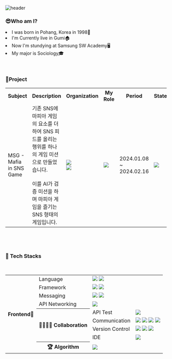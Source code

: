 ![header](https://capsule-render.vercel.app/api?type=venom&color=D658BF&height=200&section=header&text=I'm%20Suehwan%20Boo😊&fontSize=80&fontColor=d6ace6&animation=fadeIn)

<h3>😎Who am I?</h3>
<li>I was born in Pohang, Korea in 1998🐣</li>
<li>I'm Currently live in Gumi🏠</li>
<li>Now I'm stundying at Samsung SW Academy🖥</li>
<li>My major is Sociology🎓</li>
<br/>
<br/>
<h3>🎢Project</h3>
<table>
  <tr>
    <th>Subject</th>
    <th>Description</th>
    <th>Organization</th>
    <th>My Role</th>
    <th>Period</th>
    <th>State</th>
  </tr>
  <tr>
    <td><a link="https://github.com/d109-msg">MSG - Mafia in SNS Game</a></td>
    <td>기존 SNS에 마피아 게임의 요소를 더하여 SNS 피드를 올리는 행위를 하나의 게임 미션으로 만들었습니다. 
      <br/><br/>이를 AI가 검증 미션을 하며 마피아 게임을 즐기는 SNS 형태의 게임입니다.</td>
    <td>
          <img src="https://img.shields.io/badge/4-Backend-83B81A?style=flat-square"/><br>
          <img src="https://img.shields.io/badge/2-Frontend-31A8FF?style=flat-square"/>
    </td>
    <td>
      <img src="https://img.shields.io/badge/Frontend%20Leader-31A8FF?style=flat-square"/>
    </td>
    <td>
      2024.01.08
      <br/>~
      <br/>2024.02.16
    </td>
    <td><img src="https://img.shields.io/badge/Completed-004088?style=flat-square"/></td>
    
  </tr>
</table>
<br/>
<br/>
<h3 style="margin-top:30px">💪 Tech Stacks</h3>
<br/>
<table>
    <tr>
        <th rowspan="12">Frontend🥕</th>
        <td>Language</td>
        <td>
            <img src="https://img.shields.io/badge/PYTHON-00599C?style=flat-square&logo=python&logoColor=white">
	          <img src="https://img.shields.io/badge/JavaScript-F8FC00?style=flat-square&logo=javascript&logoColor=black"/>
        </td>
    </tr>
	<tr>
        <td>Framework</td>
        <td>
            <img src="https://img.shields.io/badge/Vue.js-6DB33F?style=flat-square&logo=vue.js&logoColor=white"/>
            <img src="https://img.shields.io/badge/React.js-black?style=flat-square&logo=react&logoColor=blue"/>
        </td>
    </tr>
    <tr>
        <td>Messaging</td>
        <td>
            <img src="https://img.shields.io/badge/WebSocket-EE4D2D?style=flat-square&logo=WebSocket&logoColor=white"/>
            <img src="https://img.shields.io/badge/STOMP-000000?style=flat-square&logo=STOMPs&logoColor=white"/>
        </td>
    </tr>
      <tr>
        <td>API Networking</td>
        <td>
            <img src="https://img.shields.io/badge/Axios-white?style=flat-square&logo=axios&logoColor=7600FC"/>
        </td>
    </tr>
	<tr>
        <th rowspan="4">👨‍👩‍👦‍👦 Collaboration</th>
        <td>API Test</td>
        <td>
            <img src="https://img.shields.io/badge/Postman-FF6C37?style=flat-square&logo=Postman&logoColor=white"/>
        </td>
    </tr>
	<tr>
        <td>Communication</td>
        <td>
            <img src="https://img.shields.io/badge/Notion-000000?style=flat-square&logo=Notion&logoColor=white"/>
            <img src="https://img.shields.io/badge/MatterMost-blue?style=flat-square&logo=mattermost&logoColor=white"/>
	          <img src="https://img.shields.io/badge/Jira-0052CC?style=flat-square&logo=Jira&logoColor=white"/>
            <img src="https://img.shields.io/badge/Webex-black?style=flat-square&logo=webex&logoColor=green"/>
        </td>
    </tr>
	<tr>
        <td>Version Control</td>
        <td>
            <img src="https://img.shields.io/badge/Git-F05032?style=flat-square&logo=Git&logoColor=white"/>
            <img src="https://img.shields.io/badge/GitHub-181717?style=flat-square&logo=GitHub&logoColor=white"/>
            <img src="https://img.shields.io/badge/GitLab-red?style=flat-square&logo=GitLab&logoColor=white"/>
        </td>
    </tr>
	<tr>
        <td>IDE</td>
        <td>
            <img src="https://img.shields.io/badge/VS Code-4100FC?style=flat-square&logo=visualstudiocode&logoColor=white"/>
        </td>
    </tr>
    <tr>
        <th>🏆 Algorithm</th>
        <td colspan="2">
            <img src="https://img.shields.io/badge/PYTHON-00599C?style=for-the-badge&logo=python&logoColor=white">
        </td>
    </tr>
</table>	




<!---
suehwanBoo/suehwanBoo is a ✨ special ✨ repository because its `README.md` (this file) appears on your GitHub profile.
You can click the Preview link to take a look at your changes.
--->
